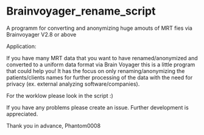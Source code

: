# Brainvoyager_rename_script
A programm for converting and anonymizing huge amouts of MRT fies via Brainvoyager V2.8 or above

Application:

If you have many MRT data that you want to have renamed/anonymized and converted to a uniform data format via Brain Voyager this is a little program that could help you!
It has the focus on only renaming/anonymizing the patients/clients names for further processing of the data with the need for privacy (ex. external analyzing software/companies).

For the worklow please look in the script :)

If you have any problems please create an issue.
Further development is appreciated.

Thank you in advance,
Phantom0008
